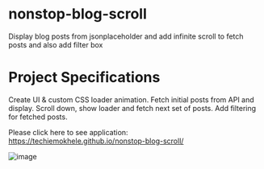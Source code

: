 # nonstop-blog-scroll
Display blog posts from jsonplaceholder and add infinite scroll to fetch posts and also add filter box

# Project Specifications
Create UI & custom CSS loader animation.
Fetch initial posts from API and display.
Scroll down, show loader and fetch next set of posts.
Add filtering for fetched posts.

Please click here to see application: https://techiemokhele.github.io/nonstop-blog-scroll/

![image](https://user-images.githubusercontent.com/67394147/131587906-cbcee1b2-2b55-4539-9992-663600f1508c.png)
